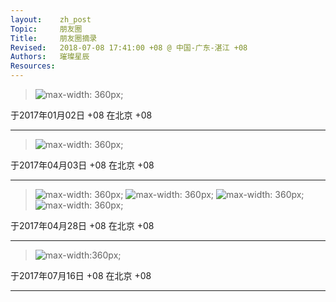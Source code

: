 ```yaml
---
layout:    zh_post
Topic:     朋友圈
Title:     朋友圈摘录
Revised:   2018-07-08 17:41:00 +08 @ 中国-广东-湛江 +08
Authors:   璀璨星辰
Resources:
---
```


> ![max-width: 360px;](figures/2017-01-02+08.svg)

于2017年01月02日 +08 在北京 +08

--------------------------------------------------------------------------------

> ![max-width: 360px;](figures/2017-04-03+08.svg)

于2017年04月03日 +08 在北京 +08

--------------------------------------------------------------------------------

> ![max-width: 360px;](figures/2017-04-28+08@1.svg)
> ![max-width: 360px;](figures/2017-04-28+08@2.svg)
> ![max-width: 360px;](figures/2017-04-28+08@3.svg)
> ![max-width: 360px;](figures/2017-04-28+08@3.svg)

于2017年04月28日 +08 在北京 +08

--------------------------------------------------------------------------------

> ![max-width:360px;](figures/2017-07-16+08.svg)

于2017年07月16日 +08 在北京 +08

--------------------------------------------------------------------------------
